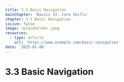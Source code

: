 ```yaml
---
title: 3.3 Basic Navigation
mainChapter: 'Basics II: Core Skills'
chapter: 3.3 Basic Navigation
isLive: false
image: /placeholder.jpeg
resources:
  - type: article
    url: 'https://www.example.com/basic-navigation'
date: '2025-01-06'
---
```


# 3.3 Basic Navigation

